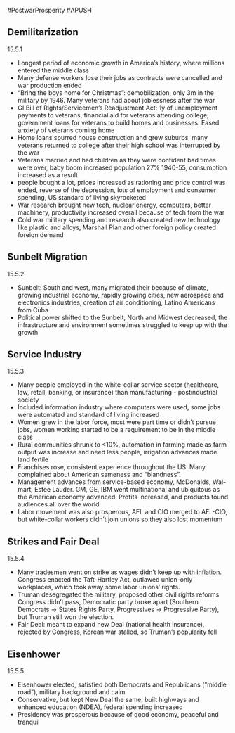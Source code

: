 #PostwarProsperity #APUSH 

## Demilitarization
15.5.1
-   Longest period of economic growth in America’s history, where millions entered the middle class
-   Many defense workers lose their jobs as contracts were cancelled and war production ended
-   “Bring the boys home for Christmas”: demobilization, only 3m in the military by 1946. Many veterans had about joblessness after the war
-   GI Bill of Rights/Servicemen’s Readjustment Act: 1y of unemployment payments to veterans, financial aid for veterans attending college, government loans for veterans to build homes and businesses. Eased anxiety of veterans coming home
-   Home loans spurred house construction and grew suburbs, many veterans returned to college after their high school was interrupted by the war
-   Veterans married and had children as they were confident bad times were over, baby boom increased population 27% 1940-55, consumption increased as a result
-   people bought a lot, prices increased as rationing and price control was ended, reverse of the depression, lots of employment and consumer spending, US standard of living skyrocketed
-   War research brought new tech, nuclear energy, computers, better machinery, productivity increased overall because of tech from the war
-   Cold war military spending and research also created new technology like plastic and alloys, Marshall Plan and other foreign policy created foreign demand

  ## Sunbelt Migration
15.5.2
-   Sunbelt: South and west, many migrated their because of climate, growing industrial economy, rapidly growing cities, new aerospace and electronics industries, creation of air conditioning, Latino Americans from Cuba
-   Political power shifted to the Sunbelt, North and Midwest decreased, the infrastructure and environment sometimes struggled to keep up with the growth

## Service Industry
15.5.3

-   Many people employed in the white-collar service sector (healthcare, law, retail, banking, or insurance) than manufacturing - postindustrial society
-   Included information industry where computers were used, some jobs were automated and standard of living increased
-   Women grew in the labor force, most were part time or didn’t pursue jobs, women working started to be a requirement to be in the middle class
-   Rural communities shrunk to <10%, automation in farming made as farm output was increase and need less people, irrigation advances made land fertile
-   Franchises rose, consistent experience throughout the US. Many complained about American sameness and “blandness”. 
-   Management advances from service-based economy, McDonalds, Wal-mart, Estee Lauder. GM, GE, IBM went multinational and ubiquitous as the American economy advanced. Profits increased, and products found audiences all over the world
-   Labor movement was also prosperous, AFL and CIO merged to AFL-CIO, but white-collar workers didn’t join unions so they also lost momentum

## Strikes and Fair Deal
15.5.4

-   Many tradesmen went on strike as wages didn’t keep up with inflation. Congress enacted the Taft-Hartley Act, outlawed union-only workplaces, which took away some labor unions’ rights.
-   Truman desegregated the military, proposed other civil rights reforms Congress didn’t pass, Democratic party broke apart (Southern Democrats -> States Rights Party, Progressives -> Progressive Party), but Truman still won the election.
-   Fair Deal: meant to expand new Deal (national health insurance), rejected by Congress, Korean war stalled, so Truman’s popularity fell
  
## Eisenhower
15.5.5

-   Eisenhower elected, satisfied both Democrats and Republicans (“middle road”), military background and calm
-   Conservative, but kept New Deal the same, built highways and enhanced education (NDEA), federal spending increased
-   Presidency was prosperous because of good economy, peaceful and tranquil
